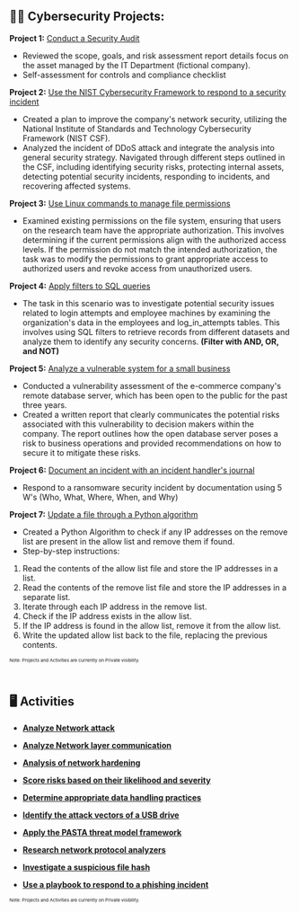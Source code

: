 
<h2>👨‍💻 Cybersecurity Projects:</h2>

**Project 1:** [Conduct a Security Audit](https://github.com/zekemanalo/project-activities/blob/main/Portfolio%202%20-%20Conduct%20a%20Security%20Audit%202.pdf) <br>
  - Reviewed the scope, goals, and risk assessment report details focus on the asset managed by the IT Department
(fictional company).
  - Self-assessment for controls and compliance checklist
  
**Project 2:** [Use the NIST Cybersecurity Framework to respond to a security incident](https://github.com/zekemanalo/project-activities/blob/main/Portfolio%20Activity%203%20-%20Use%20the%20NIST%20Cybersecurity%20Framework%20to%20respond%20to%20a%20security%20incident%201.pdf) <br>
  - Created a plan to improve the company's network security, utilizing the National Institute of Standards and Technology Cybersecurity Framework (NIST CSF).
  - Analyzed the incident of DDoS attack and integrate the analysis into general security strategy. Navigated through different steps outlined in the CSF, including identifying security risks, protecting internal assets, detecting potential security incidents, responding to incidents, and recovering affected systems.

**Project 3:** [Use Linux commands to manage file permissions](https://github.com/zekemanalo/project-activities/blob/main/Portfolio%20Activity%204%20-%20Use%20Linux%20commands%20to%20manage%20file%20permissions%201.pdf) <br>
  - Examined existing permissions on the file system, ensuring that users on the research team have the appropriate authorization. This involves determining if the current permissions align with the authorized access levels. If the permission do not match the intended authorization, the task was to modify the permissions to grant appropriate access to authorized users and revoke access from unauthorized users.
    
**Project 4:** [Apply filters to SQL queries](https://github.com/zekemanalo/project-activities/blob/main/Portfolio%20Activity%205%20-%20Apply%20filters%20to%20SQL%20queries.pdf) <br>
  - The task in this scenario was to investigate potential security issues related to login attempts and employee machines by examining the organization's data in the employees and log_in_attempts tables. This involves using SQL filters to retrieve records from different datasets and analyze them to identify any security concerns. **(Filter with AND, OR, and NOT)**

**Project 5:** [Analyze a vulnerable system for a small business](https://github.com/zekemanalo/project-activities/blob/main/Portfolio%20Activity%206%20-%20Analyze%20a%20vulnerable%20system%20for%20a%20small%20business%201.pdf) <br>
  - Conducted a vulnerability assessment of the e-commerce company's remote database server, which has been open to the public for the past three years.
  - Created a written report that clearly communicates the potential risks associated with this vulnerability to decision makers within the company. The report outlines how the open database server poses a risk to business operations and provided recommendations on how to secure it to mitigate these risks.

**Project 6:** [Document an incident with an incident handler's journal](https://github.com/zekemanalo/project-activities/blob/main/Portfolio%20Activity%207%20-%20Document%20an%20incident%20with%20an%20incident%20handler's%20journal%201.pdf) <br>
  - Respond to a ransomware security incident by documentation using 5 W's (Who, What, Where, When, and Why)

**Project 7:** [Update a file through a Python algorithm](https://github.com/zekemanalo/project-activities/blob/main/Portfolio%20Activity%209%20-%20Update%20a%20file%20through%20a%20Python%20algorithm.pdf) <br>
  - Created a Python Algorithm to check if any IP addresses on the remove list are present in the allow list and remove them if found.
  - Step-by-step instructions:

1. Read the contents of the allow list file and store the IP addresses in a list.
2. Read the contents of the remove list file and store the IP addresses in a separate list.
3. Iterate through each IP address in the remove list.
4. Check if the IP address exists in the allow list.
5. If the IP address is found in the allow list, remove it from the allow list.
6. Write the updated allow list back to the file, replacing the previous contents.

<p style="font-size: 8px;">Note: Projects and Activities are currently on Private visibility. </p>
<br>
<h2> 🖥️ Activities</h2>

- <b>[Analyze Network attack](https://github.com/zekemanalo/project-activities/blob/main/Activity%201%20-%20Analyze%20Network%20attack.pdf)</b>
 
- <b>[Analyze Network layer communication](https://github.com/zekemanalo/project-activities/blob/main/Activity%202%20-%20Analyze%20Network%20layer%20communication.pdf)</b>

- <b>[Analysis of network hardening](https://github.com/zekemanalo/project-activities/blob/main/Activity%203%20-%20Analysis%20of%20network%20hardening.pdf)</b>
  
- <b>[Score risks based on their likelihood and severity](https://github.com/zekemanalo/project-activities/blob/main/Activity%204%20-%20Score%20risks%20based%20on%20their%20likelihood%20and%20severity.pdf)</b>

- <b>[Determine appropriate data handling practices](https://github.com/zekemanalo/project-activities/blob/main/Activity%205%20-%20Determine%20appropriate%20data%20handling%20practices.pdf)</b>

- <b>[Identify the attack vectors of a USB drive](https://github.com/zekemanalo/project-activities/blob/main/Activity%206%20-%20Identify%20the%20attack%20vectors%20of%20a%20USB%20drive.pdf)</b>

- <b>[Apply the PASTA threat model framework](https://github.com/zekemanalo/project-activities/blob/main/Activity%207%20-%20Apply%20the%20PASTA%20threat%20model%20framework.pdf)</b>

- <b>[Research network protocol analyzers](https://github.com/zekemanalo/project-activities/blob/main/Activity%208%20-%20Research%20network%20protocol%20analyzers.pdf)</b>

- <b>[Investigate a suspicious file hash](https://github.com/zekemanalo/project-activities/blob/main/Activity%209%20-%20Investigate%20a%20suspicious%20file%20hash.pdf)</b>

- <b>[Use a playbook to respond to a phishing incident](https://github.com/zekemanalo/project-activities/blob/main/Activity%2010%20-%20Use%20a%20playbook%20to%20respond%20to%20a%20phishing%20incident.pdf)</b>

<p style="font-size: 8px;">Note: Projects and Activities are currently on Private visibility. </p>
<br>


